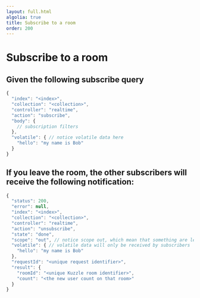 ```yaml
---
layout: full.html
algolia: true
title: Subscribe to a room
order: 200
---
```


# Subscribe to a room

## Given the following subscribe query

```javascript
{
  "index": "<index>",
  "collection": "<collection>",
  "controller": "realtime",
  "action": "subscribe",
  "body": {
    // subscription filters
  },
  "volatile": { // notice volatile data here
    "hello": "my name is Bob"
  }
}
```

## If you leave the room, the other subscribers will receive the following notification:

```javascript
{
  "status": 200,
  "error": null,
  "index": "<index>",
  "collection": "<collection>",
  "controller": "realtime",
  "action": "unsubscribe",
  "state": "done",
  "scope": "out", // notice scope out, which mean that something are leaving our subscription
  "volatile": { // volatile data will only be received by subscribers
    "hello": "my name is Bob"
  },
  "requestId": "<unique request identifier>",
  "result": {
    "roomId": "<unique Kuzzle room identifier>",
    "count": "<the new user count on that room>"
  }
}
```
